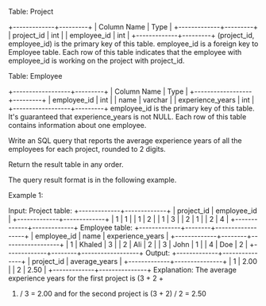 Table: Project
 
 
 +-------------+---------+
 | Column Name | Type    |
 +-------------+---------+
 | project_id  | int     |
 | employee_id | int     |
 +-------------+---------+
 (project_id, employee_id) is the primary key of this table.
 employee_id is a foreign key to Employee table.
 Each row of this table indicates that the employee with employee_id is
 working on the project with project_id.
 
 
 
 
 Table: Employee
 
 
 +------------------+---------+
 | Column Name      | Type    |
 +------------------+---------+
 | employee_id      | int     |
 | name             | varchar |
 | experience_years | int     |
 +------------------+---------+
 employee_id is the primary key of this table. It's guaranteed that
 experience_years is not NULL.
 Each row of this table contains information about one employee.
 
 
 
 
 Write an SQL query that reports the average experience years of all the
 employees for each project, rounded to 2 digits.
 
 Return the result table in any order.
 
 The query result format is in the following example.
 
 
 Example 1:
 
 
 Input: 
 Project table:
 +-------------+-------------+
 | project_id  | employee_id |
 +-------------+-------------+
 | 1           | 1           |
 | 1           | 2           |
 | 1           | 3           |
 | 2           | 1           |
 | 2           | 4           |
 +-------------+-------------+
 Employee table:
 +-------------+--------+------------------+
 | employee_id | name   | experience_years |
 +-------------+--------+------------------+
 | 1           | Khaled | 3                |
 | 2           | Ali    | 2                |
 | 3           | John   | 1                |
 | 4           | Doe    | 2                |
 +-------------+--------+------------------+
 Output: 
 +-------------+---------------+
 | project_id  | average_years |
 +-------------+---------------+
 | 1           | 2.00          |
 | 2           | 2.50          |
 +-------------+---------------+
 Explanation: The average experience years for the first project is (3 + 2 +
 1) / 3 = 2.00 and for the second project is (3 + 2) / 2 = 2.50
 
 


